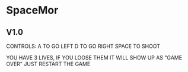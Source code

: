# SpaceMor
V1.0
-------------------
CONTROLS:
A TO GO LEFT
D TO GO RIGHT
SPACE TO SHOOT

YOU HAVE 3 LIVES, IF YOU LOOSE THEM IT WILL SHOW UP AS "GAME OVER" JUST RESTART THE GAME
